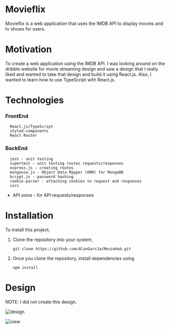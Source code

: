 # Movieflix

Movieflix is a web application that uses the IMDB API to display movies and tv shows for users.

# Motivation

To create a web application using the IMDB API. I was looking around on the dribble website for movie streaming design and saw a design that I really liked and wanted to take that design and build it using React.js. Also, I wanted to learn how to use TypeScript with React.js.

# Technologies

### FrontEnd

      React.js/TypeScript
      styled-components
      React Router

### BackEnd

      jest - unit testing
      supertest - unit testing routes requests/responses
      express.js - creating routes
      mongoose.js - Object Data Mapper (ORM) for MongoDB
      bcrypt.js - password hashing
      cookie-parser - attaching cookies to request and responses
      cors

- API
  axios - for API requests/responses

# Installation

To install this project,

1. Clone the repository into your system,

   ```
   git clone https://github.com/AlanGarc1a/MovieHub.git
   ```

2. Once you clone the repository, install dependencies using

   ```
   npm install
   ```

# Design

NOTE: I did not create this design.

![design](https://user-images.githubusercontent.com/32556354/164993360-4076bd4f-92a6-4d55-a9cf-9ead69793364.png)

![view](https://user-images.githubusercontent.com/32556354/164993208-c841e9b5-57cf-4353-a697-0e35d24885be.png)
